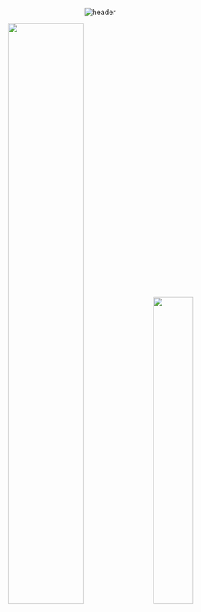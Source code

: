 <div align="center">

![header](https://capsule-render.vercel.app/api?type=soft&height=200&color=040F0F&section=header&text=Hello!%20🙋🏻‍♂️&fontColor=ffffff&fontAlignY=0&fontSize=5&animation=fadeIn&fontAlignY=55)


</div>

<div align="center">

<div class='container'>
<img style="height: auto; width: 55%;" class="img" src="https://github-readme-stats.vercel.app/api?username=lakP44&show_icons=true&theme=blue-green" />
&nbsp;
&nbsp;
<img style="height: auto; width: 40%;" class="img" src="https://github-readme-stats.vercel.app/api/top-langs/?username=lakP44&theme=blue-green&langs_count=8&layout=compact" /></div>
</div>
</div>
<!--**lakP44/lakP44** is a ✨ _special_ ✨ repository because its `README.md` (this file) appears on your GitHub profile.

Here are some ideas to get you started:

- 🔭 I’m currently working on ...
- 🌱 I’m currently learning ...
- 👯 I’m looking to collaborate on ...
- 🤔 I’m looking for help with ...
- 💬 Ask me about ...
- 📫 How to reach me: ...
- 😄 Pronouns: ...
- ⚡ Fun fact: ...
-->
